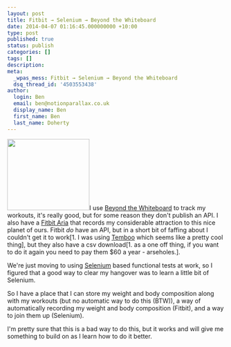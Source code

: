 ```yaml
---
layout: post
title: Fitbit → Selenium → Beyond the Whiteboard
date: 2014-04-07 01:16:45.000000000 +10:00
type: post
published: true
status: publish
categories: []
tags: []
description:
meta:
  _wpas_mess: Fitbit → Selenium → Beyond the Whiteboard
  dsq_thread_id: '4503553438'
author:
  login: Ben
  email: ben@notionparallax.co.uk
  display_name: Ben
  first_name: Ben
  last_name: Doherty
---
```

<p><a href="https://www.fitbit.com/au/aria?gclid=CM7Pr-2Vzb0CFYWXvQodJqAAYw"><img class="alignright" alt="" src="{{ site.baseurl }}/assets/simple.b-dis-png.h90165c3211e4edcba5f3ffc6f98427ad.pack?items=%2Fcontent%2Fassets%2Fonezip%2Fimages%2Fproducts%2Faria%2Fwhite_top.png" width="190" height="165" /></a>I use <a href="http://beyondthewhiteboard.com/">Beyond the Whiteboard</a> to track my workouts, it's really good, but for some reason they don't publish an API. I also have a <a href="https://www.fitbit.com/au/aria">Fitbit Aria</a> that records my considerable attraction to this nice planet of ours. Fitbit <em>do</em> have an API, but in a short bit of faffing about I couldn't get it to work[1. I was using <a href="http://Temboo.com">Temboo</a> which seems like a pretty cool thing], but they also have a csv download[1. as a one off thing, if you want to do it again you need to pay them $60 a year - arseholes.].</p>
<p>We're just moving to using <a href="http://en.wikipedia.org/wiki/Selenium_(software)">Selenium</a> based functional tests at work, so I figured that a good way to clear my hangover was to learn a little bit of Selenium.</p>
<p>So I have a place that I can store my weight and body composition along with my workouts (but no automatic way to do this (BTW)), a way of automatically recording my weight and body composition (Fitbit), and a way to join them up (Selenium).</p>
<p><script src="https://gist.github.com/notionparallax/10013450.js"></script></p>
<p>I'm pretty sure that this is a bad way to do this, but it works and will give me something to build on as I learn how to do it better.</p>


[^1]: I was using <a href="http://Temboo.com">Temboo</a> which seems like a pretty cool thing

[^2]: as a one off thing, if you want to do it again you need to pay them $60 a year - arseholes.

